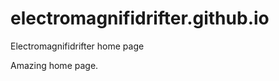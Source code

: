 # electromagnifidrifter.github.io
Electromagnifidrifter home page

Amazing home page.  

  

  



    
  

  

  
    
  
  


    
    





    
  

  
  
  

  
  


     









  










